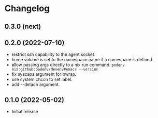 # Changelog

## 0.3.0 (next)

## 0.2.0 (2022-07-10)

- restrict ssh capability to the agent socket.
- home volume is set to the namespace name if a namespace is defined.
- allow passing args directly to a nix run command: `podenv nix:github:podenv/devenv#emacs --version`
- fix syscaps argument for bwrap.
- use system chcon to set label.
- add --detach argument.

## 0.1.0 (2022-05-02)

- Initial release
